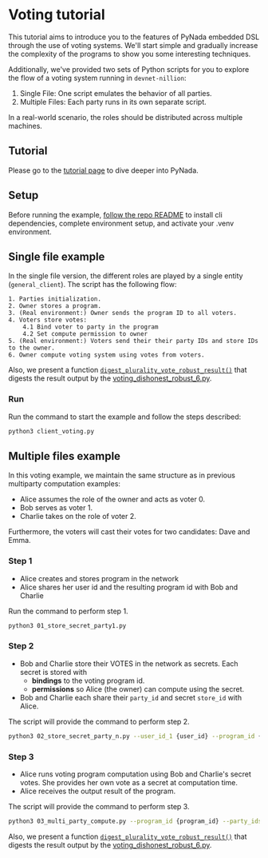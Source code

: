 # Voting tutorial

This tutorial aims to introduce you to the features of PyNada embedded DSL through the use of voting systems. We'll start simple and gradually increase the complexity of the programs to show you some interesting techniques.

Additionally, we've provided two sets of Python scripts for you to explore the flow of a voting system running in `devnet-nillion`:

1. Single File: One script emulates the behavior of all parties.
2. Multiple Files: Each party runs in its own separate script.

In a real-world scenario, the roles should be distributed across multiple machines.

## Tutorial

Please go to the [tutorial page](tutorial.md) to dive deeper into PyNada.

## Setup

Before running the example, [follow the repo README](../../README.md) to install cli dependencies, complete environment setup, and activate your .venv environment.

## Single file example

In the single file version, the different roles are played by a single entity (`general_client`). The script has the following flow:

    1. Parties initialization.
    2. Owner stores a program.
    3. (Real environment:) Owner sends the program ID to all voters.
    4. Voters store votes:
        4.1 Bind voter to party in the program
        4.2 Set compute permission to owner
    5. (Real environment:) Voters send their their party IDs and store IDs to the owner.
    6. Owner compute voting system using votes from voters.

Also, we present a function [`digest_plurality_vote_robust_result()`](digest_result.py) that digests the result output by the [voting_dishonest_robust_6.py](../../programs/voting_dishonest_robust_6.py).

### Run

Run the command to start the example and follow the steps described:
```bash
python3 client_voting.py
```

## Multiple files example

In this voting example, we maintain the same structure as in previous multiparty computation examples:

- Alice assumes the role of the owner and acts as voter 0.
- Bob serves as voter 1.
- Charlie takes on the role of voter 2.

Furthermore, the voters will cast their votes for two candidates: Dave and Emma.

### Step 1

- Alice creates and stores program in the network
- Alice shares her user id and the resulting program id with Bob and Charlie

Run the command to perform step 1.

```bash
python3 01_store_secret_party1.py
```

### Step 2

- Bob and Charlie store their VOTES in the network as secrets. Each secret is stored with
  - **bindings** to the voting program id.
  - **permissions** so Alice (the owner) can compute using the secret.
- Bob and Charlie each share their `party_id` and secret `store_id` with Alice.

The script will provide the command to perform step 2.

```bash
python3 02_store_secret_party_n.py --user_id_1 {user_id} --program_id {program_id}
```

### Step 3

- Alice runs voting program computation using Bob and Charlie's secret votes. She provides her own vote as a secret at computation time.
- Alice receives the output result of the program.

The script will provide the command to perform step 3.

```bash
python3 03_multi_party_compute.py --program_id {program_id} --party_ids_to_store_ids {party_ids_to_store_ids}
```

Also, we present a function [`digest_plurality_vote_robust_result()`](digest_result.py) that digests the result output by the [voting_dishonest_robust_6.py](../../programs/voting_dishonest_robust_6.py).
